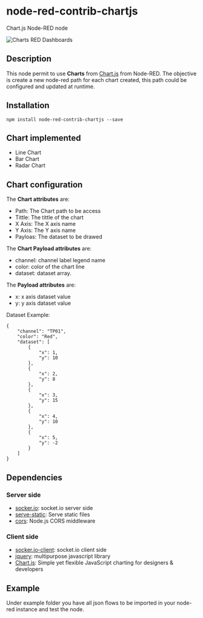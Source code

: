 # node-red-contrib-chartjs
Chart.js Node-RED node

![Charts RED Dashboards](https://user-images.githubusercontent.com/1216181/52352347-b4195f00-2a2c-11e9-9f15-ef9f1b781108.png)

## Description
This node permit to use **Charts** from [Chart.js](https://www.chartjs.org/) from Node-RED. The objective is create a new node-red path for each chart created, this path could be configured and updated at runtime.

## Installation
```
npm install node-red-contrib-chartjs --save
```
## Chart implemented
* Line Chart
* Bar Chart
* Radar Chart

## Chart configuration
The **Chart attributes** are:
* Path: The Chart path to be access
* Tittle: The tittle of the chart
* X Axis: The X axis name
* Y Axis: The Y axis name
* Payloas: The dataset to be drawed

The **Chart Payload attributes** are:
* channel: channel label legend name
* color: color of the chart line
* dataset: dataset array. 

The **Payload attributes** are:
* x: x axis dataset value
* y: y axis dataset value

Dataset Example:
```
{
    "channel": "TP01",
    "color": "Red",
    "dataset": [
        {
            "x": 1,
            "y": 10
        },
        {
            "x": 2,
            "y": 8
        },
        {
            "x": 3,
            "y": 15
        },
        {
            "x": 4,
            "y": 10
        },
        {
            "x": 5,
            "y": -2
        }
    ]
}
```

## Dependencies
### Server side
* [socker.io](https://github.com/socketio/socket.io): socket.io server side
* [serve-static](https://github.com/expressjs/serve-static): Serve static files
* [cors](https://github.com/expressjs/cors): Node.js CORS middleware

### Client side
* [socker.io-client](https://github.com/socketio/socket.io-client): socket.io client side
* [jquery](https://github.com/jquery/jquery): multipurpose javascript library
* [Chart.js](https://www.chartjs.org/): Simple yet flexible JavaScript charting for designers & developers

## Example
Under example folder you have all json flows to be imported in your node-red instance and test the node.